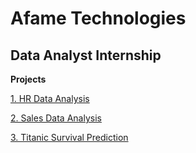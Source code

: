 # Afame Technologies

## Data Analyst Internship

**Projects**

[1. HR Data Analysis](https://github.com/karthikeyan-2005/Afame-Technologies/blob/main/Afame%20Technologies/HR_Data_Analysis/HR_Data_Analysis.ipynb)

[2. Sales Data Analysis](https://github.com/karthikeyan-2005/Afame-Technologies/blob/main/Afame%20Technologies/Sales-Data-Analysis/Sales-Data-Analysis.ipynb)

[3. Titanic Survival Prediction](https://github.com/karthikeyan-2005/Afame-Technologies/blob/main/Afame%20Technologies/Titanic-Survival-Prediction/Titanic-Survival.ipynb)
